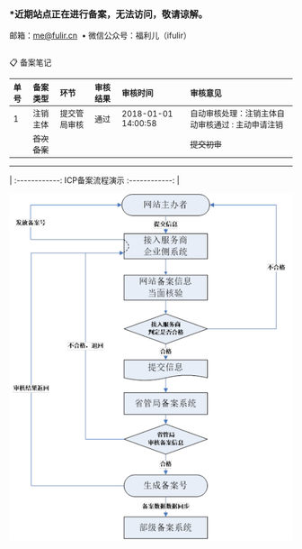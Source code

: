 ### \*近期站点正在进行备案，无法访问，敬请谅解。
     


邮箱：<a href="mailto:me@fulir.cn">me@fulir.cn</a>  •  微信公众号：福利儿（ifulir）

```markdown
```
📋 备案笔记

| 单号 | 备案类型 | 环节 | 审核结果 | 审核时间 | 审核意见 |
| :------------ | :------------ | :------------ | :------------ | :------------ | :------------ |
| 1 | 注销主体 | 提交管局审核 | 通过 | 2018-01-01 14:00:58 | 自动审核处理：注销主体自动审核通过 : 主动申请注销 |
|  | ~~首次备案~~ |   |   |  | ~~提交初审~~ |

------------

| :------------: 	ICP备案流程演示 	:------------: | 

![备案流程图](https://raw.githubusercontent.com/fulir/FULIR.cn/master/img/beianliucheng.png "备案流程图")

